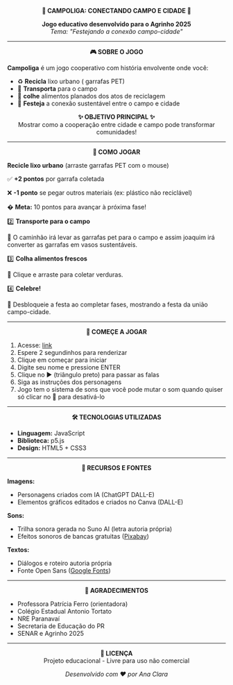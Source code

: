 <p align="center">
  <strong>🌱 CAMPOLIGA: CONECTANDO CAMPO E CIDADE 🌱</strong>
</p>

<p align="center">
  <strong>Jogo educativo desenvolvido para o Agrinho 2025</strong><br>
  <em>Tema: "Festejando a conexão campo-cidade"</em>
</p>

---

<p align="center">
  <strong>🎮 SOBRE O JOGO</strong>
</p>

**Campoliga** é um jogo cooperativo com história envolvente onde você:
- ♻️ **Recicla** lixo urbano ( garrafas PET)
- 🚚 **Transporta** para o campo
- 🌱 **colhe** alimentos planados dos atos de reciclagem
- 🎉 **Festeja** a conexão sustentável entre o campo e cidade

<p align="center">
  <strong>✨ OBJETIVO PRINCIPAL ✨</strong><br>
  Mostrar como a cooperação entre cidade e campo pode transformar comunidades!
</p>

---
<p align="center">
  <strong>🎯 COMO JOGAR</strong>
</p>

**Recicle lixo urbano** (arraste garrafas PET com o mouse)

✅ **+2 pontos** por garrafa coletada

❌ **-1 ponto** se pegar outros materiais (ex: plástico não reciclável)

� **Meta:** 10 pontos para avançar à próxima fase!

2️⃣ **Transporte para o campo**

🚜 O caminhão irá levar as garrafas pet para o campo e assim joaquim irá converter as garrafas em vasos sustentáveis.

3️⃣ **Colha alimentos frescos**

🥕 Clique e arraste para coletar verduras.

4️⃣ **Celebre!**

🎉 Desbloqueie a festa ao completar fases, mostrando a festa da união campo-cidade.

   ---

<p align="center">
  <strong>🚀 COMEÇE A JOGAR</strong>
</p>

1. Acesse: [link](https://editor.p5js.org/ana.moura.oliveira15/full/zLvPpebSM)
2. Espere 2 segundinhos para renderizar
3. Clique em começar para iniciar
4. Digite seu nome e pressione ENTER
5. Clique no ▶️ (triângulo preto) para passar as falas
6. Siga as instruções dos personagens
7. Jogo tem o sistema de sons que você pode mutar o som quando quiser só clicar no 🎵 para desativá-lo


---

<p align="center">
  <strong>🛠 TECNOLOGIAS UTILIZADAS</strong>
</p>

- **Linguagem:** JavaScript
- **Biblioteca:** p5.js
- **Design:** HTML5 + CSS3

---

<p align="center">
  <strong>🎨 RECURSOS E FONTES</strong>
</p>

**Imagens:**
- Personagens criados com IA (ChatGPT DALL-E)
- Elementos gráficos editados e criados no Canva (DALL-E)

**Sons:**
- Trilha sonora gerada no Suno AI (letra autoria própria)
- Efeitos sonoros de bancas gratuitas ([Pixabay](https://pixabay.com/pt/sound-effects/))

**Textos:**
- Diálogos e roteiro autoria própria
- Fonte Open Sans ([Google Fonts](https://fonts.google.com/specimen/Open+Sans))

---

<p align="center">
  <strong>🙏 AGRADECIMENTOS</strong>
</p>

- Professora Patrícia Ferro (orientadora)
- Colégio Estadual Antonio Tortato 
- NRE Paranavaí
- Secretaria de Educação do PR
- SENAR e Agrinho 2025

---

<p align="center">
  <strong>📜 LICENÇA</strong><br>
  Projeto educacional - Livre para uso não comercial
</p>

<p align="center">
  <em>Desenvolvido com ❤️ por Ana Clara</em>
</p>
